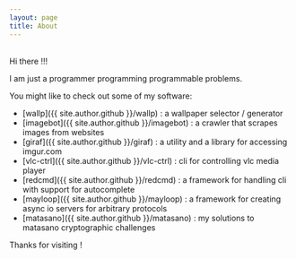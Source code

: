 ```yaml
---
layout: page
title: About
---
```


<br>
Hi there !!!

I am just a programmer programming programmable problems.

You might like to check out some of my software:

- [wallp]({{ site.author.github }}/wallp) : a wallpaper selector / generator
- [imagebot]({{ site.author.github }}/imagebot) : a crawler that scrapes images from websites
- [giraf]({{ site.author.github }}/giraf) : a utility and a library for accessing imgur.com
- [vlc-ctrl]({{ site.author.github }}/vlc-ctrl) : cli for controlling vlc media player
- [redcmd]({{ site.author.github }}/redcmd) : a framework for handling cli with support for autocomplete
- [mayloop]({{ site.author.github }}/mayloop) : a framework for creating async io servers for arbitrary protocols
- [matasano]({{ site.author.github }}/matasano) : my solutions to matasano cryptographic challenges


Thanks for visiting !

